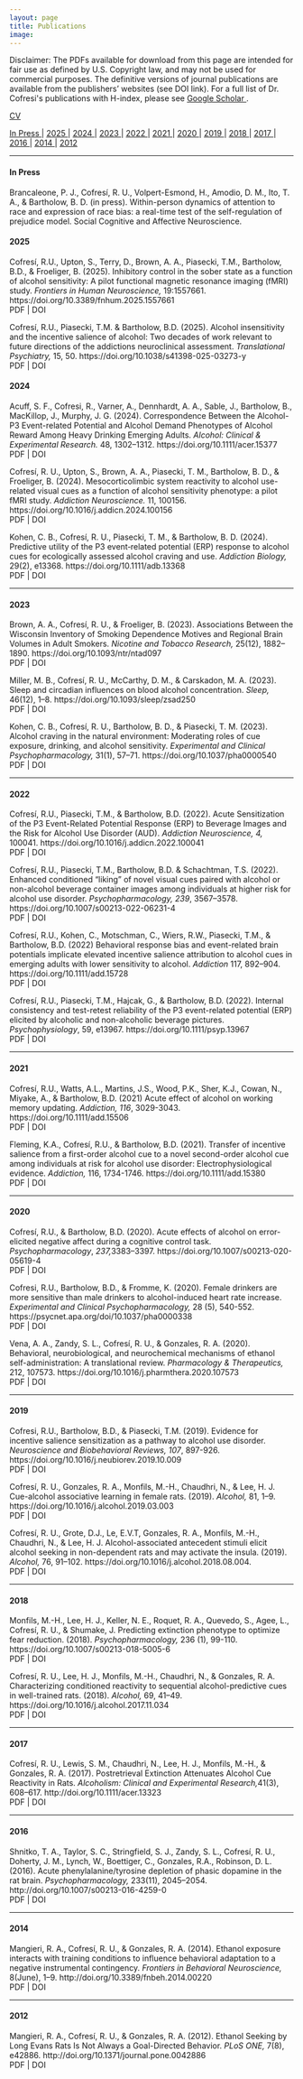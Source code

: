 ```yaml
---
layout: page
title: Publications
image: 
---
```

<p> Disclaimer: The PDFs available for download from this page are intended for fair use as defined by U.S. Copyright law, and may not be used for commercial purposes. The definitive versions of journal publications are available from the publishers’ websites (see DOI link). For a full list of Dr. Cofresi's publications with H-index, please see <a href="https://scholar.google.com/citations?user=nRAErPEAAAAJ&hl=en" class="icon fa-graduation-cap" target="_blank">Google Scholar </a>. </p>

<a href="assets/docs/cofresi_cv_feb2025.pdf" class="button special icon fa-download">CV</a>   





<!-- Years -->
<p class="text-center">
<a href="#InPress"> In Press <i class="fa fa-arrow-circle-o-down icons"></i></a> | 
<a href="#2025"> 2025 <i class="fa fa-arrow-circle-o-down icons"></i></a> |
<a href="#2024"> 2024 <i class="fa fa-arrow-circle-o-down icons"></i></a> |
<a href="#2023"> 2023 <i class="fa fa-arrow-circle-o-down icons"></i></a> |
<a href="#2022"> 2022 <i class="fa fa-arrow-circle-o-down icons"></i></a> |
<a href="#2021"> 2021 <i class="fa fa-arrow-circle-o-down icons"></i></a> | 
<a href="#2020"> 2020 <i class="fa fa-arrow-circle-o-down icons"></i></a> | 
<a href="#2019"> 2019 <i class="fa fa-arrow-circle-o-down icons"></i></a> | 
<a href="#2018"> 2018 <i class="fa fa-arrow-circle-o-down icons"></i></a> | 
<a href="#2017"> 2017 <i class="fa fa-arrow-circle-o-down icons"></i></a> | 
<a href="#2016"> 2016 <i class="fa fa-arrow-circle-o-down icons"></i></a> | 
<a href="#2014"> 2014 <i class="fa fa-arrow-circle-o-down icons"></i></a> | 
<a href="#2012"> 2012 <i class="fa fa-arrow-circle-o-down icons"></i></a>   
</p>

<hr class="major" />


#### <a id="InPress">  In Press </a>

<p> <i class="fa fa-chevron-right" aria-hidden="true"></i>
Brancaleone, P. J., Cofresí, R. U., Volpert-Esmond, H., Amodio, D. M., Ito, T. A., & Bartholow, B. D. (in press). Within-person dynamics of attention to race and expression of race bias: a real-time test of the self-regulation of prejudice model. Social Cognitive and Affective Neuroscience.
</p>	


#### <a id="2025">  2025 </a>
<p> <i class="fa fa-chevron-right" aria-hidden="true"></i>
Cofresí, R.U., Upton, S., Terry, D., Brown, A. A., Piasecki, T.M., Bartholow, B.D., & Froeliger, B. (2025). Inhibitory control in the sober state as a function of alcohol sensitivity: A pilot functional magnetic resonance imaging (fMRI) study. <em>Frontiers in Human Neuroscience,</em> 19:1557661. https://doi.org/10.3389/fnhum.2025.1557661
<br/>
<a href="assets/docs/pub/cofresi_et_al_2025_fmri.pdf" target="_blank" rel="noopener noreferrer"> <i class="fa fa-download icons"></i> </a>PDF 
	| <a href="https://doi.org/10.3389/fnhum.2025.1557661" target="_blank" rel="noopener noreferrer"> <i class="fa fa-external-link" aria-hidden="true"></i></a> DOI </p>	

	
<p> <i class="fa fa-chevron-right" aria-hidden="true"></i>
Cofresí, R.U., Piasecki, T.M. & Bartholow, B.D. (2025). Alcohol insensitivity and the incentive salience of alcohol: Two decades of work relevant to future directions of the addictions neuroclinical assessment. <em>Translational Psychiatry,</em> 15, 50. https://doi.org/10.1038/s41398-025-03273-y
<br/>
<a href="assets/docs/pub/Cofres-_et_al-2025-Translational_Psychiatry.pdf" target="_blank" rel="noopener noreferrer"> <i class="fa fa-download icons"></i> </a>PDF 
	| <a href="https://doi.org/10.1038/s41398-025-03273-y" target="_blank" rel="noopener noreferrer"> <i class="fa fa-external-link" aria-hidden="true"></i></a> DOI </p>



#### <a id="2024">  2024 </a>
<p> <i class="fa fa-chevron-right" aria-hidden="true"></i>
Acuff, S. F., Cofresi, R., Varner, A., Dennhardt, A. A., Sable, J., Bartholow, B., MacKillop, J., Murphy, J. G. (2024). Correspondence Between the Alcohol-P3 Event-related Potential and Alcohol Demand Phenotypes of Alcohol Reward Among Heavy Drinking Emerging Adults. <em>Alcohol: Clinical & Experimental Research.</em> 48, 1302–1312. https://doi.org/10.1111/acer.15377
<br/>
<a href="assets/docs/pub/Acuff et al._2024_Correspondence between the alcohol-P3 event-related potential and alcohol reward phenotypes among young adults.pdf" target="_blank" rel="noopener noreferrer"> <i class="fa fa-download icons"></i> </a>PDF 
	| <a href="https://doi.org/10.1111/acer.15377" target="_blank" rel="noopener noreferrer"> <i class="fa fa-external-link" aria-hidden="true"></i></a> DOI </p>
	
	
<p> <i class="fa fa-chevron-right" aria-hidden="true"></i>
Cofresí, R. U., Upton, S., Brown, A. A., Piasecki, T. M., Bartholow, B. D., & Froeliger, B. (2024). Mesocorticolimbic system reactivity to alcohol use-related visual cues as a function of alcohol sensitivity phenotype: a pilot fMRI study. <em>Addiction Neuroscience.</em> 11, 100156. https://doi.org/10.1016/j.addicn.2024.100156 
<br/>
<a href="assets/docs/pub/Cofresí et al._2024_Mesocorticolimbic system reactivity to alcohol use-related visual cues as a function of alcohol sensitivity phenoty.pdf" target="_blank" rel="noopener noreferrer"> <i class="fa fa-download icons"></i> </a>PDF 
	| <a href="https://doi.org/10.1016/j.addicn.2024.100156" target="_blank" rel="noopener noreferrer"> <i class="fa fa-external-link" aria-hidden="true"></i></a> DOI </p>
	

<p> <i class="fa fa-chevron-right" aria-hidden="true"></i>
Kohen, C. B., Cofresí, R. U., Piasecki, T. M., & Bartholow, B. D. (2024). Predictive utility of the P3 event‐related potential (ERP) response to alcohol cues for ecologically assessed alcohol craving and use. 
<em>Addiction Biology,</em> 29(2), e13368. https://doi.org/10.1111/adb.13368 
<br/>
<a href="assets/docs/pub/Kohen et al._2024_Predictive utility of the P3 event‐related potential (ERP) response to alcohol cues for ecologically assessed alcoho.pdf" target="_blank" rel="noopener noreferrer"> <i class="fa fa-download icons"></i> </a>PDF 
	| <a href="https://doi.org/10.1111/adb.13368" target="_blank" rel="noopener noreferrer"> <i class="fa fa-external-link" aria-hidden="true"></i></a> DOI </p>
			        
			       
<hr class="major" />

#### <a id="2023">  2023 </a>

<p> <i class="fa fa-chevron-right" aria-hidden="true"></i>
Brown, A. A., Cofresí, R. U., & Froeliger, B. (2023). Associations Between the Wisconsin Inventory of Smoking Dependence Motives and Regional Brain Volumes in Adult Smokers. 
<em>Nicotine and Tobacco Research,</em> 25(12), 1882–1890. https://doi.org/10.1093/ntr/ntad097 
<br/>
<a href="assets/docs/pub/Brown, Cofresí, Froeliger_2023_Associations between the Wisconsin Inventory of Smoking Dependence Motives (WISDM-68) and Regional Brain.pdf" target="_blank" rel="noopener noreferrer"> <i class="fa fa-download icons"></i> </a>PDF 
	| <a href="https://doi.org/10.1093/ntr/ntad097" target="_blank" rel="noopener noreferrer"> <i class="fa fa-external-link" aria-hidden="true"></i></a> DOI </p>
 
<p> <i class="fa fa-chevron-right" aria-hidden="true"></i>
Miller, M. B., Cofresí, R. U., McCarthy, D. M., & Carskadon, M. A. (2023). Sleep and circadian influences on blood alcohol concentration. 
<em>Sleep,</em> 46(12), 1–8. https://doi.org/10.1093/sleep/zsad250 
<br/>
<a href="assets/docs/pub/miller (2023 SLEEP) sleep circadian influence on BAC.pdf" target="_blank" rel="noopener noreferrer"> <i class="fa fa-download icons"></i> </a>PDF 
	| <a href="https://doi.org/10.1093/sleep/zsad250" target="_blank" rel="noopener noreferrer"> <i class="fa fa-external-link" aria-hidden="true"></i></a> DOI </p>
 
<p> <i class="fa fa-chevron-right" aria-hidden="true"></i>
Kohen, C. B., Cofresí, R. U., Bartholow, B. D., & Piasecki, T. M. (2023). Alcohol craving in the natural environment: Moderating roles of cue exposure, drinking, and alcohol sensitivity. 
<em>Experimental and Clinical Psychopharmacology,</em> 31(1), 57–71. https://doi.org/10.1037/pha0000540 
<br/>
<a href="assets/docs/pub/Kohen_et_al_2023.pdf" target="_blank" rel="noopener noreferrer"> <i class="fa fa-download icons"></i> </a>PDF 
	| <a href="https://doi.org/10.1037/pha0000540" target="_blank" rel="noopener noreferrer"> <i class="fa fa-external-link" aria-hidden="true"></i></a> DOI </p>
			        
			       
<hr class="major" />
			        
#### <a id="2022"> 2022 </a>

<p> <i class="fa fa-chevron-right" aria-hidden="true"></i>
Cofresí, R.U., Piasecki, T.M., & Bartholow, B.D. (2022). 
Acute Sensitization of the P3 Event-Related Potential Response (ERP) to Beverage Images and the Risk for Alcohol Use Disorder (AUD). 
<em>Addiction Neuroscience, 4,</em> 100041. https://doi.org/10.1016/j.addicn.2022.100041
<br/>
<a href="/assets/docs/pub/Cofresi_TxT_ACR-P3_AddictionNeuroscience_2022.pdf" target="_blank" rel="noopener noreferrer"> <i class="fa fa-download icons"></i> </a>PDF | <a href="https://doi.org/10.1016/j.addicn.2022.100041" target="_blank" rel="noopener noreferrer"> <i class="fa fa-external-link" aria-hidden="true"></i></a> DOI 
</p>

<p> <i class="fa fa-chevron-right" aria-hidden="true"></i>
 Cofresí, R.U., Piasecki, T.M., Bartholow, B.D. & Schachtman, T.S. (2022).
 Enhanced conditioned “liking” of novel visual cues paired with alcohol or non-alcohol beverage container images among individuals at higher risk for alcohol use disorder. 
               <em>Psychopharmacology, 239</em>, 3567–3578. https://doi.org/10.1007/s00213-022-06231-4 
               <br/>
			        <a href="/assets/docs/pub/Cofresi_conditioned%20association_Psychopharm_2022.pdf" target="_blank" rel="noopener noreferrer"> <i class="fa fa-download icons"></i> </a>PDF 
			        | <a href="https://doi.org/10.1007/s00213-022-06231-4" target="_blank" rel="noopener noreferrer"> <i class="fa fa-external-link" aria-hidden="true"></i></a> DOI
                </p>
	    
<p>  <i class="fa fa-chevron-right" aria-hidden="true"></i>
Cofresí, R.U., Kohen, C., Motschman, C., Wiers, R.W., Piasecki, T.M., & Bartholow, B.D. (2022)
Behavioral response bias and event-related brain potentials implicate elevated incentive salience attribution to alcohol cues in emerging adults with lower sensitivity to alcohol. 
<em>Addiction</em>  117, 892–904. https://doi.org/10.1111/add.15728
 <br/>
<a href="assets/docs/pub/Cofresi2022-Addiction-Behavioral.pdf" target="_blank" rel="noopener noreferrer"> <i class="fa fa-download icons"></i> </a>PDF | <a href="https://doi.org/10.1111/add.15728" target="_blank" rel="noopener noreferrer"> <i class="fa fa-external-link" aria-hidden="true"></i></a> DOI </p>
			      
<p>  <i class="fa fa-chevron-right" aria-hidden="true"></i>
Cofresí, R.U., Piasecki, T.M., Hajcak, G., & Bartholow, B.D. (2022). 
Internal consistency and test-retest reliability of the P3 event-related potential (ERP) elicited by alcoholic and non-alcoholic beverage pictures. 
<em>Psychophysiology</em>, 59, e13967. https://doi.org/10.1111/psyp.13967
<br/>
<a href="assets/docs/pub/Cofresi2021 Internal consistency and test-retest reliability of the P3.pdf" target="_blank" rel="noopener noreferrer"> <i class="fa fa-download icons"></i> </a>PDF 
| <a href="https://doi.org/10.1111/psyp.13967" target="_blank" rel="noopener noreferrer"> <i class="fa fa-external-link" aria-hidden="true"></i></a> DOI </p> 
				

<hr class="major" />

#### <a id="2021"> 2021 </a>
				
<p>  <i class="fa fa-chevron-right" aria-hidden="true"></i>
Cofresí, R.U., Watts, A.L., Martins, J.S., Wood, P.K., Sher, K.J., Cowan, N., Miyake, A., & Bartholow, B.D. (2021) 
Acute effect of alcohol on working memory updating. 
<em>Addiction, 116</em>, 3029-3043. https://doi.org/10.1111/add.15506
<br/>
<a href="assets/docs/pub/Cofresi et al._2021_Acute effect of alcohol on working memory updating.pdf" target="_blank" rel="noopener noreferrer"> <i class="fa fa-download icons"></i> </a>PDF | <a href="https://doi.org/10.1111/add.15506" target="_blank" rel="noopener noreferrer"> <i class="fa fa-external-link" aria-hidden="true"></i></a> DOI </p> 
	     
<p>  <i class="fa fa-chevron-right" aria-hidden="true"></i>
Fleming, K.A., Cofresí, R.U., &amp; Bartholow, B.D. (2021). 
Transfer of incentive salience from a first-order alcohol cue to a novel second-order alcohol cue among individuals at risk for alcohol use disorder: Electrophysiological evidence. 
<em>Addiction, </em>116, 1734-1746. https://doi.org/10.1111/add.15380
<br/>
<a href="assets/docs/pub/fleming_etal-2021-_transfer-of-incentive-salience_addiction.pdf" target="_blank" rel="noopener noreferrer"> <i class="fa fa-download icons"></i> </a>PDF | <a href="https://doi.org/10.1111/add.15380" target="_blank" rel="noopener noreferrer"> <i class="fa fa-external-link" aria-hidden="true"></i></a> DOI </p> 
					
					
					
<hr class="major" />



#### <a id="2020"> 2020 </a>
			   
			   
<p>  <i class="fa fa-chevron-right" aria-hidden="true"></i>
Cofresí, R.U., & Bartholow, B.D. (2020). 
Acute effects of alcohol on error-elicited negative affect during a cognitive control task. 
<em>Psychopharmacology</em>, <em>237,</em>3383–3397. https://doi.org/10.1007/s00213-020-05619-4
<br/>
<a href="assets/docs/pub/Cofresi-Bartholow2020_AcuteEffectsOfAlcoholOnError-elicited-NA.pdf" target="_blank" rel="noopener noreferrer"> <i class="fa fa-download icons"></i> </a>PDF | <a href="https://doi.org/10.1007/s00213-020-05619-4" target="_blank" rel="noopener noreferrer"> <i class="fa fa-external-link" aria-hidden="true"></i></a> DOI </p> 
			
			
<p>  <i class="fa fa-chevron-right" aria-hidden="true"></i>
Cofresi, R.U., Bartholow, B.D., &amp; Fromme, K. (2020). 
Female drinkers are more sensitive than male drinkers to alcohol-induced heart rate increase. 
<em>Experimental and Clinical Psychopharmacology, </em>28 (5), 540-552. https://psycnet.apa.org/doi/10.1037/pha0000338
<br/>
<a href="assets/docs/pub/Cofresi-Bartholow-Fromme_2020_Female_Drinkers.pdf" target="_blank" rel="noopener noreferrer"> <i class="fa fa-download icons"></i> </a>PDF | <a href="https://psycnet.apa.org/doi/10.1037/pha0000338" target="_blank" rel="noopener noreferrer"> <i class="fa fa-external-link" aria-hidden="true"></i></a> DOI </p> 

<p>  <i class="fa fa-chevron-right" aria-hidden="true"></i>
Vena, A. A., Zandy, S. L., Cofresí, R. U., & Gonzales, R. A. (2020). Behavioral, neurobiological, and neurochemical mechanisms of ethanol self-administration: A translational review. 
<em>Pharmacology & Therapeutics,</em> 212, 107573. https://doi.org/10.1016/j.pharmthera.2020.107573
<br/>
<a href="assets/docs/pub/Vena_et_al_2020.pdf" target="_blank" rel="noopener noreferrer"> <i class="fa fa-download icons"></i> </a>PDF | <a href="https://doi.org/10.1016/j.pharmthera.2020.107573" target="_blank" rel="noopener noreferrer"> <i class="fa fa-external-link" aria-hidden="true"></i></a> DOI </p> 

	      
	      
	      
<hr class="major" />


#### <a id="2019"> 2019 </a>
                
<p>  <i class="fa fa-chevron-right" aria-hidden="true"></i>
Cofresi, R.U., Bartholow, B.D., &amp; Piasecki, T.M. (2019). 
Evidence for incentive salience sensitization as a pathway to alcohol use disorder. 
<em>Neuroscience and Biobehavioral Reviews, 107</em>, 897-926. https://doi.org/10.1016/j.neubiorev.2019.10.009
<br/> 
<a href="assets/docs/pub/cofresi_bartholow_piasecki_2019_ist_and_aud.pdf" target="_blank" rel="noopener noreferrer">  <i class="fa fa-download icons"></i> </a>PDF | <a href="https://doi.org/10.1016/j.neubiorev.2019.10.009" target="_blank" rel="noopener noreferrer"> <i class="fa fa-external-link" aria-hidden="true"></i></a> DOI </p> 


<p>  <i class="fa fa-chevron-right" aria-hidden="true"></i>
Cofresí, R. U., Gonzales, R. A., Monfils, M.-H., Chaudhri, N., & Lee, H. J. Cue-alcohol associative learning in female rats. (2019). 
<em>Alcohol,</em> 81, 1–9. https://doi.org/10.1016/j.alcohol.2019.03.003
<br/>
<a href="assets/docs/pub/cofresi2019_cue.pdf" target="_blank" rel="noopener noreferrer"><i class="fa fa-download icons"></i> </a>PDF | <a href="https://doi.org/10.1016/j.alcohol.2019.03.003" target="_blank" rel="noopener noreferrer"> <i class="fa fa-external-link" aria-hidden="true"></i></a> DOI </p> 



<p>  <i class="fa fa-chevron-right" aria-hidden="true"></i>
Cofresí, R. U., Grote, D.J., Le, E.V.T, Gonzales, R. A., Monfils, M.-H., Chaudhri, N., & Lee, H. J. Alcohol-associated antecedent stimuli elicit alcohol seeking in non-dependent rats and may activate the insula. (2019). 
<em>Alcohol,</em> 76, 91–102. https://doi.org/10.1016/j.alcohol.2018.08.004.
<br/>
<a href="assets/docs/pub/cofresi2019_alcohol.pdf" target="_blank" rel="noopener noreferrer"><i class="fa fa-download icons"></i> </a>PDF | <a href="https://doi.org/10.1016/j.alcohol.2018.08.004" target="_blank" rel="noopener noreferrer"> <i class="fa fa-external-link" aria-hidden="true"></i></a> DOI </p> 



<hr class="major" />


#### <a id="2018"> 2018 </a>

<p>  <i class="fa fa-chevron-right" aria-hidden="true"></i>
Monfils, M.-H., Lee, H. J., Keller, N. E., Roquet, R. A., Quevedo, S., Agee, L., Cofresí, R. U., & Shumake, J. Predicting extinction phenotype to optimize fear reduction. (2018). 
<em>Psychopharmacology, </em>236 (1), 99-110. https://doi.org/10.1007/s00213-018-5005-6
<br/>
<a href="assets/docs/pub/Monfils_et_al_2018.pdf" target="_blank" rel="noopener noreferrer"><i class="fa fa-download icons"></i> </a>PDF | <a href="https://doi.org/10.1007/s00213-018-5005-6" target="_blank" rel="noopener noreferrer"> <i class="fa fa-external-link" aria-hidden="true"></i></a> DOI </p> 


<p>  <i class="fa fa-chevron-right" aria-hidden="true"></i>
Cofresí, R. U., Lee, H. J., Monfils, M.-H., Chaudhri, N., & Gonzales, R. A. Characterizing conditioned reactivity to sequential alcohol-predictive cues in well-trained rats. (2018). 
<em>Alcohol, </em>69, 41–49. https://doi.org/10.1016/j.alcohol.2017.11.034
<br/>
<a href="assets/docs/pub/cofresi2018.pdf" target="_blank" rel="noopener noreferrer"><i class="fa fa-download icons"></i> </a>PDF | <a href="https://doi.org/10.1016/j.alcohol.2017.11.034" target="_blank" rel="noopener noreferrer"> <i class="fa fa-external-link" aria-hidden="true"></i></a> DOI </p> 



<hr class="major" />

#### <a id="2017"> 2017 </a>

<p>  <i class="fa fa-chevron-right" aria-hidden="true"></i>
Cofresí, R. U., Lewis, S. M., Chaudhri, N., Lee, H. J., Monfils, M.-H., & Gonzales, R. A. (2017). Postretrieval Extinction Attenuates Alcohol Cue Reactivity in Rats. 
<em>Alcoholism: Clinical and Experimental Research,</em>41(3), 608–617. http://doi.org/10.1111/acer.13323
<br/>
<a href="assets/docs/pub/Cofresi2017.pdf" target="_blank" rel="noopener noreferrer"><i class="fa fa-download icons"></i> </a>PDF | <a href="http://doi.org/10.1111/acer.13323" target="_blank" rel="noopener noreferrer"> <i class="fa fa-external-link" aria-hidden="true"></i></a> DOI </p> 




<hr class="major" />

#### <a id="2016"> 2016 </a>

<p>  <i class="fa fa-chevron-right" aria-hidden="true"></i>
Shnitko, T. A., Taylor, S. C., Stringfield, S. J., Zandy, S. L., Cofresí, R. U., Doherty, J. M., Lynch, W., Boettiger, C., Gonzales, R.A., Robinson, D. L. (2016). Acute phenylalanine/tyrosine depletion of phasic dopamine in the rat brain. 
<em> Psychopharmacology, </em>233(11), 2045–2054. http://doi.org/10.1007/s00213-016-4259-0
<br/>
<a href="assets/docs/pub/Shnitko_et_al_2016.pdf" target="_blank" rel="noopener noreferrer"><i class="fa fa-download icons"></i> </a>PDF | <a href="http://doi.org/10.1007/s00213-016-4259-0" target="_blank" rel="noopener noreferrer"> <i class="fa fa-external-link" aria-hidden="true"></i></a> DOI </p> 




<hr class="major" />

#### <a id="2014"> 2014 </a>

<p>  <i class="fa fa-chevron-right" aria-hidden="true"></i>
Mangieri, R. A., Cofresí, R. U., & Gonzales, R. A. (2014). Ethanol exposure interacts with training conditions to influence behavioral adaptation to a negative instrumental contingency. 
<em>Frontiers in Behavioral Neuroscience, </em> 8(June), 1–9. http://doi.org/10.3389/fnbeh.2014.00220
<br/>
<a href="assets/docs/pub/Mangieri_et_al_2014.pdf" target="_blank" rel="noopener noreferrer"><i class="fa fa-download icons"></i> </a>PDF | <a href="http://doi.org/10.3389/fnbeh.2014.00220" target="_blank" rel="noopener noreferrer"> <i class="fa fa-external-link" aria-hidden="true"></i></a> DOI </p> 





<hr class="major" />

#### <a id="2012"> 2012 </a>

<p>  <i class="fa fa-chevron-right" aria-hidden="true"></i>
Mangieri, R. A., Cofresí, R. U., & Gonzales, R. A. (2012). Ethanol Seeking by Long Evans Rats Is Not Always a Goal-Directed Behavior. 
<em>PLoS ONE, </em> 7(8), e42886. http://doi.org/10.1371/journal.pone.0042886
<br/>
<a href="assets/docs/pub/Mangieri_et_al_2012.pdf" target="_blank" rel="noopener noreferrer"><i class="fa fa-download icons"></i> </a>PDF  | <a href="http://doi.org/10.1371/journal.pone.0042886" target="_blank" rel="noopener noreferrer"> <i class="fa fa-external-link" aria-hidden="true"></i></a> DOI </p> 


